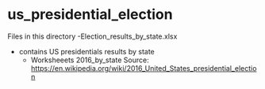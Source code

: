 # us_presidential_election

Files in this directory
-Election_results_by_state.xlsx 
  - contains US presidentials results by state
    - Worksheeets
      2016_by_state
        Source: https://en.wikipedia.org/wiki/2016_United_States_presidential_election
      
    
